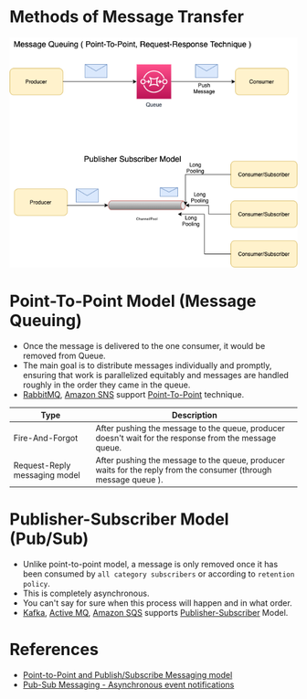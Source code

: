 # Methods of Message Transfer

![](../../4_MessageBrokers/assests/Traditional-Message-Patterns.drawio.png)

# Point-To-Point Model (Message Queuing)
- Once the message is delivered to the one consumer, it would be removed from Queue.
- The main goal is to distribute messages individually and promptly, ensuring that work is parallelized equitably and messages are handled roughly in the order they came in the queue.
- [RabbitMQ](../../4_MessageBrokers/RabbitMQ.md), [Amazon SNS](../../../2_AWSComponents/5_MessageBrokerServices/AmazonSNS.md) support [Point-To-Point]() technique.

| Type                          | Description                                                                                            |
|-------------------------------|--------------------------------------------------------------------------------------------------------|
| Fire-And-Forgot               | After pushing the message to the queue, producer doesn't wait for the response from the message queue. |
| Request-Reply messaging model | After pushing the message to the queue, producer waits for the reply from the consumer (through message queue ).|

# Publisher-Subscriber Model (Pub/Sub)
- Unlike point-to-point model, a message is only removed once it has been consumed by `all category subscribers` or according to `retention policy`.
- This is completely asynchronous.
- You can't say for sure when this process will happen and in what order.
- [Kafka](../../4_MessageBrokers/Kafka/Readme.md), [Active MQ](../../4_MessageBrokers/ActiveMQ.md), [Amazon SQS](../../../2_AWSComponents/5_MessageBrokerServices/AmazonSQS.md) supports [Publisher-Subscriber](https://docs.aws.amazon.com/prescriptive-guidance/latest/modernization-integrating-microservices/pub-sub.html) Model.

# References
- [Point-to-Point and Publish/Subscribe Messaging model](https://programmingsharing.com/point-to-point-and-publish-subscribe-messaging-model-2efc4d2b6726)
- [Pub-Sub Messaging - Asynchronous event notifications](https://aws.amazon.com/pub-sub-messaging/)